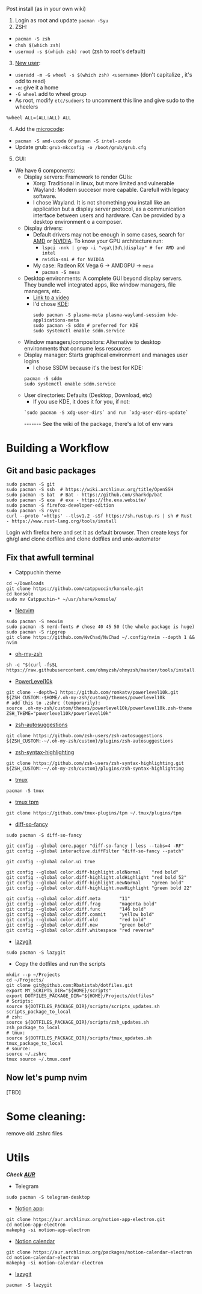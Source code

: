 Post install (as in your own wiki)

1. Login as root and update `pacman -Syu`
2. ZSH:
  - `pacman -S zsh`
  - `chsh $(which zsh)`
  - `usermod -s $(which zsh) root` (zsh to root's default)
3. [New user]():
  - `useradd -m -G wheel -s $(which zsh) <username>` (don't capitalize <username>, it's odd to read)
  - `-m`: give it a home
  - `-G wheel` add to wheel group
  - As root, modify `etc/sudoers` to uncomment this line and give sudo to the wheelers
  ```
  %wheel ALL=(ALL:ALL) ALL
  ```
4. Add the [microcode]():
  - `pacman -S amd-ucode` or `pacman -S intel-ucode`
  - Update grub: `grub-mkconfig -o /boot/grub/grub.cfg`
5. GUI:
  - We have 6 components:
    - Display servers: Framework to render GUIs:
      - Xorg: Traditional in linux, but more limited and vulnerable
      - Wayland: Modern succesor more capable. Carefull with legacy software. 
      - I chose Wayland. It is not shomething you install like an application but a display server protocol, as a communication interface between users and hardware. Can be provided by a desktop environment o a composer.
    - Display drivers:
      - Default drivers may not be enough in some cases, search for [AMD]() or [NVIDIA](). To know your GPU architecture run:
        - `lspci -nnk | grep -i "vga\|3d\|display" # for AMD and intel`
        - `nvidia-smi # for NVIDIA`
      - My case: Radeon RX Vega 6 -> AMDGPU -> `mesa`
        - `pacman -S mesa`
    - Desktop environments: A complete GUI beyond display servers. They bundle well integrated apps, like window managers, file managers, etc. 
      - [Link to a video]()
      - I'd chose [KDE]():
        ```
        sudo pacman -S plasma-meta plasma-wayland-session kde-applications-meta
        sudo pacman -S sddm # preferred for KDE
        sudo systemctl enable sddm.service
        ```
    - Window managers/compositors: Alternative to desktop environments that consume less resources
    - Display manager: Starts graphical environment and manages user logins
      - I chose SSDM because it's the best for KDE:
      ```
      pacman -S sddm
      sudo systemctl enable sddm.service
      ```
    - User directories: Defaults (Desktop, Download, etc)
      - If you use KDE, it does it for you, if not:
      ```
      `sudo pacman -S xdg-user-dirs` and run `xdg-user-dirs-update`
      ```
      ------- See the wiki of the package, there's a lot of env vars

# Building a Workflow

## Git and basic packages

```
sudo pacman -S git
sudo pacman -S ssh  # https://wiki.archlinux.org/title/OpenSSH
sudo pacman -S bat  # Bat - https://github.com/sharkdp/bat
sudo pacman -S exa  # exa - https://the.exa.website/
sudo pacman -S firefox-developer-edition
sudo pacman -S rsync
curl --proto '=https' --tlsv1.2 -sSf https://sh.rustup.rs | sh # Rust - https://www.rust-lang.org/tools/install
```

Login with firefox here and set it as default browser. Then create keys for gh/gl and clone dotfiles and clone dotfiles and unix-automator

## Fix that awfull terminal

* Catppuchin theme
```
cd ~/Downloads
git clone https://github.com/catppuccin/konsole.git
cd konsole
sudo mv Catppuchin-* ~/usr/share/konsole/
```
* [Neovim](https://nvchad.com/docs/quickstart/install)
```
sudo pacman -S neovim
sudo pacman -S nerd-fonts # chose 40 45 50 (the whole package is huge)
sudo pacman -S ripgrep
git clone https://github.com/NvChad/NvChad ~/.config/nvim --depth 1 && nvim
```
* [oh-my-zsh](https://ohmyz.sh/)
```
sh -c "$(curl -fsSL https://raw.githubusercontent.com/ohmyzsh/ohmyzsh/master/tools/install.sh)"
```
* [PowerLevel10k](https://github.com/romkatv/powerlevel10k?tab=readme-ov-file#oh-my-zsh)
```
git clone --depth=1 https://github.com/romkatv/powerlevel10k.git ${ZSH_CUSTOM:-$HOME/.oh-my-zsh/custom}/themes/powerlevel10k
# add this to .zshrc (temporarily):
source .oh-my-zsh/custom/themes/powerlevel10k/powerlevel10k.zsh-theme
ZSH_THEME="powerlevel10k/powerlevel10k"
```
* [zsh-autosuggestions](https://github.com/zsh-users/zsh-autosuggestions)
```
git clone https://github.com/zsh-users/zsh-autosuggestions ${ZSH_CUSTOM:-~/.oh-my-zsh/custom}/plugins/zsh-autosuggestions
```
* [zsh-syntax-highlighting](https://github.com/zsh-users/zsh-syntax-highlighting)
```
git clone https://github.com/zsh-users/zsh-syntax-highlighting.git ${ZSH_CUSTOM:-~/.oh-my-zsh/custom}/plugins/zsh-syntax-highlighting
```
* [tmux](https://github.com/tmux/tmux/wiki/Installing)
```
pacman -S tmux
```
* [tmux tpm](https://github.com/tmux-plugins/tpm)
```
git clone https://github.com/tmux-plugins/tpm ~/.tmux/plugins/tpm
```
* [diff-so-fancy](https://github.com/so-fancy/diff-so-fancy)
```
sudo pacman -S diff-so-fancy

git config --global core.pager "diff-so-fancy | less --tabs=4 -RF"
git config --global interactive.diffFilter "diff-so-fancy --patch"

git config --global color.ui true

git config --global color.diff-highlight.oldNormal    "red bold"
git config --global color.diff-highlight.oldHighlight "red bold 52"
git config --global color.diff-highlight.newNormal    "green bold"
git config --global color.diff-highlight.newHighlight "green bold 22"

git config --global color.diff.meta       "11"
git config --global color.diff.frag       "magenta bold"
git config --global color.diff.func       "146 bold"
git config --global color.diff.commit     "yellow bold"
git config --global color.diff.old        "red bold"
git config --global color.diff.new        "green bold"
git config --global color.diff.whitespace "red reverse"
```
* [lazygit](https://github.com/jesseduffield/lazygit?tab=readme-ov-file#arch-linux)
```
sudo pacman -S lazygit
```
* Copy the dotfiles and run the scripts
```
mkdir --p ~/Projects
cd ~/Projects/
git clone git@github.com:Rbatistab/dotfiles.git
export MY_SCRIPTS_DIR="${HOME}/scripts"
export DOTFILES_PACKAGE_DIR="${HOME}/Projects/dotfiles"
# Scripts:
source ${DOTFILES_PACKAGE_DIR}/scripts/scripts_updates.sh
scripts_package_to_local
# zsh:
source ${DOTFILES_PACKAGE_DIR}/scripts/zsh_updates.sh
zsh_package_to_local
# tmux:
source ${DOTFILES_PACKAGE_DIR}/scripts/tmux_updates.sh
tmux_package_to_local
# source:
source ~/.zshrc
tmux source ~/.tmux.conf
```

## Now let's pump nvim
[TBD]

# Some cleaning:

remove old .zshrc files





# Utils

***Check [AUR](https://wiki.archlinux.org/title/Arch_User_Repository#Installing_and_upgrading_packages)***
* Telegram
```
sudo pacman -S telegram-desktop
```
* [Notion app](https://wiki.archlinux.org/title/Notion-app):
```
git clone https://aur.archlinux.org/notion-app-electron.git
cd notion-app-electron
makepkg -si notion-app-electron
```
* [Notion calendar](https://aur.archlinux.org/packages/notion-calendar-electron)
```
git clone https://aur.archlinux.org/packages/notion-calendar-electron
cd notion-calendar-electron
makepkg -si notion-calendar-electron
```
* [lazygit](https://github.com/jesseduffield/lazygit)
```
pacman -S lazygit
```

